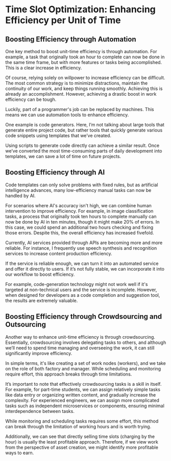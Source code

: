# Time Slot Optimization: Enhancing Efficiency per Unit of Time

## Boosting Efficiency through Automation

One key method to boost unit-time efficiency is through automation. For example, a task that originally took an hour to complete can now be done in the same time frame, but with more features or tasks being accomplished. This is a clear increase in efficiency.

Of course, relying solely on willpower to increase efficiency can be difficult. The most common strategy is to minimize distractions, maintain the continuity of our work, and keep things running smoothly. Achieving this is already an accomplishment. However, achieving a drastic boost in work efficiency can be tough.

Luckily, part of a programmer's job can be replaced by machines. This means we can use automation tools to enhance efficiency.

One example is code generators. Here, I’m not talking about large tools that generate entire project code, but rather tools that quickly generate various code snippets using templates that we’ve created.

Using scripts to generate code directly can achieve a similar result. Once we’ve converted the most time-consuming parts of daily development into templates, we can save a lot of time on future projects.

## Boosting Efficiency through AI

Code templates can only solve problems with fixed rules, but as artificial intelligence advances, many low-efficiency manual tasks can now be handled by AI.

For scenarios where AI's accuracy isn't high, we can combine human intervention to improve efficiency. For example, in image classification tasks, a process that originally took ten hours to complete manually can now be done by AI in ten minutes, though it might make 20% of errors. In this case, we could spend an additional two hours checking and fixing those errors. Despite this, the overall efficiency has increased fivefold.

Currently, AI services provided through APIs are becoming more and more reliable. For instance, I frequently use speech synthesis and recognition services to increase content production efficiency.

If the service is reliable enough, we can turn it into an automated service and offer it directly to users. If it’s not fully stable, we can incorporate it into our workflow to boost efficiency.

For example, code-generation technology might not work well if it's targeted at non-technical users and the service is incomplete. However, when designed for developers as a code completion and suggestion tool, the results are extremely valuable.

## Boosting Efficiency through Crowdsourcing and Outsourcing

Another way to enhance unit-time efficiency is through crowdsourcing. Essentially, crowdsourcing involves delegating tasks to others, and although we’ll need to spend time managing and overseeing the work, it can still significantly improve efficiency.

In simple terms, it's like creating a set of work nodes (workers), and we take on the role of both factory and manager. While scheduling and monitoring require effort, this approach breaks through time limitations.

It’s important to note that effectively crowdsourcing tasks is a skill in itself. For example, for part-time students, we can assign relatively simple tasks like data entry or organizing written content, and gradually increase the complexity. For experienced engineers, we can assign more complicated tasks such as independent microservices or components, ensuring minimal interdependence between tasks.

While monitoring and scheduling tasks requires some effort, this method can break through the limitation of working hours and is worth trying.

Additionally, we can see that directly selling time slots (charging by the hour) is usually the least profitable approach. Therefore, if we view work from the perspective of asset creation, we might identify more profitable ways to earn.
